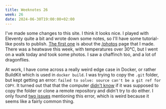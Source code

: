```yaml
---
title: Weeknotes 26
week: 26
date: 2024-06-30T19:00:00+02:00
---
```


I've made some changes to this site. I think it looks nice. I played with Eleventy quite a bit and wrote down some notes, so I'll have some tutorial-like posts to publish. [The first one](/posts/adding-a-photostream-to-eleventy/) is about the [/photos](/photos) page that I made. There was a heatwave this week, with temperatures over 30°C, but I went on a walk today and took some photos. I saw a chaffinch too, and a lot of dragonflies.

At work, I have come across a really weird edge case in Docker, or rather BuildKit which is used in `docker build`. I was trying to copy the `.git` folder, but kept getting an error: `failed to solve: source can't be a git ref for COPY`. It turned out that that the computer [didn't know](https://github.com/moby/buildkit/blob/2ec1338fc13f73b43f0b1b4f4678d7cd654bc86c/frontend/dockerfile/dockerfile2llb/convert.go#L1394) if it was supposed to copy the folder or clone a remote repository and didn't try to do either. I only found [two issues](https://github.com/moby/buildkit/issues/4777) mentioning this error, which is weird because it seems like a fairly common thing.

